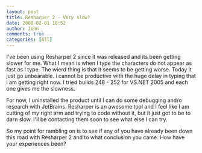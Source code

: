 ```yaml
---
layout: post
title: Resharper 2 - Very slow?
date: 2008-02-01 18:52
author: John
comments: true
categories: [All]
---
```

<P>I've been using Resharper 2 since it was released and its been getting slower for me. What I mean is when&nbsp;I type the characters do not appear as fast as I type. The wierd thing is that it seems to be getting worse. Today it just go unbearable. i cannot be productive with the huge delay in typing that i am getting right now. I tried builds 248 - 252 for VS.NET 2005 and each one gives me the slowness.</P> <P>For now,&nbsp;I uninstalled the product until I can do some debugging and/o research with JetBrains. Resharper is an awesome tool and I feel like I am cutting of my right arm and trying to code without it, but it just got to be to darn slow. I'll be contacting them soon to see what else I can try.</P> <P>So my point for rambling on is to see if any of you have already been down this road with Resharper 2 and to what conclusion you came. How have your experiences been?</P>

